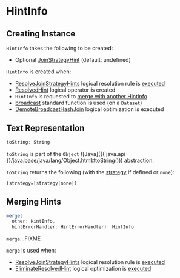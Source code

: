 # HintInfo

## Creating Instance

`HintInfo` takes the following to be created:

* <span id="strategy"> Optional [JoinStrategyHint](JoinStrategyHint.md) (default: undefined)

`HintInfo` is created when:

* [ResolveJoinStrategyHints](logical-analysis-rules/ResolveJoinStrategyHints.md) logical resolution rule is [executed](logical-analysis-rules/ResolveJoinStrategyHints.md#createHintInfo)
* [ResolvedHint](logical-operators/ResolvedHint.md) logical operator is created
* `HintInfo` is requested to [merge with another HintInfo](#merge)
* [broadcast](spark-sql-functions.md#broadcast) standard function is used (on a `Dataset`)
* [DemoteBroadcastHashJoin](adaptive-query-execution/DemoteBroadcastHashJoin.md) logical optimization is executed

## <span id="toString"> Text Representation

```scala
toString: String
```

`toString` is part of the `Object` ([Java]({{ java.api }}/java.base/java/lang/Object.html#toString())) abstraction.

`toString` returns the following (with the [strategy](#strategy) if defined or `none`):

```text
(strategy=[strategy|none])
```

## <span id="merge"> Merging Hints

```scala
merge(
  other: HintInfo,
  hintErrorHandler: HintErrorHandler): HintInfo
```

`merge`...FIXME

`merge` is used when:

* [ResolveJoinStrategyHints](logical-analysis-rules/ResolveJoinStrategyHints.md) logical resolution rule is [executed](logical-analysis-rules/ResolveJoinStrategyHints.md#applyJoinStrategyHint)
* [EliminateResolvedHint](logical-optimizations/EliminateResolvedHint.md) logical optimization is [executed](logical-optimizations/EliminateResolvedHint.md#mergeHints)
